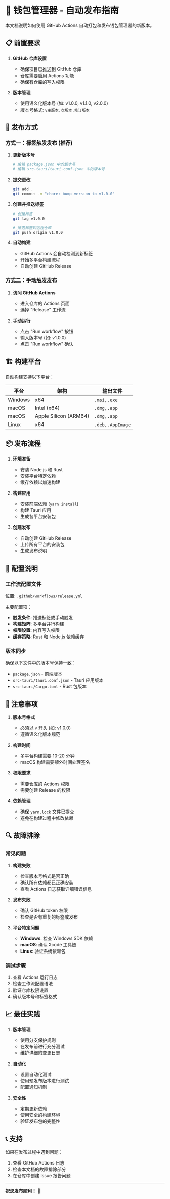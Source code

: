 # 🚀 钱包管理器 - 自动发布指南

本文档说明如何使用 GitHub Actions 自动打包和发布钱包管理器的新版本。

## 📋 前置要求

1. **GitHub 仓库设置**
   - 确保项目已推送到 GitHub 仓库
   - 仓库需要启用 Actions 功能
   - 确保有仓库的写入权限

2. **版本管理**
   - 使用语义化版本号 (如: v1.0.0, v1.1.0, v2.0.0)
   - 版本号格式: `v主版本.次版本.修订版本`

## 🎯 发布方式

### 方式一：标签触发发布 (推荐)

1. **更新版本号**
   ```bash
   # 编辑 package.json 中的版本号
   # 编辑 src-tauri/tauri.conf.json 中的版本号
   ```

2. **提交更改**
   ```bash
   git add .
   git commit -m "chore: bump version to v1.0.0"
   ```

3. **创建并推送标签**
   ```bash
   # 创建标签
   git tag v1.0.0
   
   # 推送标签到远程仓库
   git push origin v1.0.0
   ```

4. **自动构建**
   - GitHub Actions 会自动检测到新标签
   - 开始多平台构建流程
   - 自动创建 GitHub Release

### 方式二：手动触发发布

1. **访问 GitHub Actions**
   - 进入仓库的 Actions 页面
   - 选择 "Release" 工作流

2. **手动运行**
   - 点击 "Run workflow" 按钮
   - 输入版本号 (如: v1.0.0)
   - 点击 "Run workflow" 确认

## 🏗️ 构建平台

自动构建支持以下平台：

| 平台 | 架构 | 输出文件 |
|------|------|----------|
| Windows | x64 | `.msi`, `.exe` |
| macOS | Intel (x64) | `.dmg`, `.app` |
| macOS | Apple Silicon (ARM64) | `.dmg`, `.app` |
| Linux | x64 | `.deb`, `.AppImage` |

## 📦 发布流程

1. **环境准备**
   - 安装 Node.js 和 Rust
   - 安装平台特定依赖
   - 缓存依赖以加速构建

2. **构建应用**
   - 安装前端依赖 (`yarn install`)
   - 构建 Tauri 应用
   - 生成各平台安装包

3. **创建发布**
   - 自动创建 GitHub Release
   - 上传所有平台的安装包
   - 生成发布说明

## 🔧 配置说明

### 工作流配置文件

位置: `.github/workflows/release.yml`

主要配置项：
- **触发条件**: 推送标签或手动触发
- **构建矩阵**: 多平台并行构建
- **权限设置**: 内容写入权限
- **缓存策略**: Rust 和 Node.js 依赖缓存

### 版本同步

确保以下文件中的版本号保持一致：
- `package.json` - 前端版本
- `src-tauri/tauri.conf.json` - Tauri 应用版本
- `src-tauri/Cargo.toml` - Rust 包版本

## 🚨 注意事项

1. **版本号格式**
   - 必须以 `v` 开头 (如: v1.0.0)
   - 遵循语义化版本规范

2. **构建时间**
   - 多平台构建需要 10-20 分钟
   - macOS 构建需要额外时间处理签名

3. **权限要求**
   - 需要仓库的 Actions 权限
   - 需要创建 Release 的权限

4. **依赖管理**
   - 确保 `yarn.lock` 文件已提交
   - 避免在构建过程中修改依赖

## 🔍 故障排除

### 常见问题

1. **构建失败**
   - 检查版本号格式是否正确
   - 确认所有依赖都已正确安装
   - 查看 Actions 日志获取详细错误信息

2. **发布失败**
   - 确认 GitHub token 权限
   - 检查是否有重复的标签或发布

3. **平台特定问题**
   - **Windows**: 检查 Windows SDK 依赖
   - **macOS**: 确认 Xcode 工具链
   - **Linux**: 验证系统依赖包

### 调试步骤

1. 查看 Actions 运行日志
2. 检查工作流配置语法
3. 验证仓库权限设置
4. 确认版本号和标签格式

## 📈 最佳实践

1. **版本管理**
   - 使用分支保护规则
   - 在发布前进行充分测试
   - 维护详细的变更日志

2. **自动化**
   - 设置自动化测试
   - 使用预发布版本进行测试
   - 配置通知机制

3. **安全性**
   - 定期更新依赖
   - 使用安全的构建环境
   - 验证发布包的完整性

## 📞 支持

如果在发布过程中遇到问题：
1. 查看 GitHub Actions 日志
2. 检查本文档的故障排除部分
3. 在仓库中创建 Issue 报告问题

---

**祝您发布顺利！** 🎉